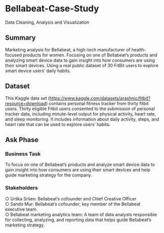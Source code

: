 # Bellabeat-Case-Study
Data Cleaning, Analysis and Visualization

## Summary

Marketing analysis for Bellabeat, a high-tech manufacturer of health-focused products for women. Focusing on one of Bellabeat’s products and analyzing smart device data to gain insight into how consumers are using their smart devices. Using a real public dataset of 30 FitBit users to explore smart device users’ daily habits.

## Dataset
This Kaggle data set (https://www.kaggle.com/datasets/arashnic/fitbit?resource=download) contains personal fitness tracker from thirty fitbit users. Thirty eligible Fitbit users consented to the submission of personal tracker data, including minute-level output for physical activity, heart rate, and sleep monitoring. It includes information about daily activity, steps, and heart rate that can be used to explore users’ habits.

## Ask Phase
### Business Task
To focus on one of Bellabeat’s products and analyze smart device data to gain insight into how consumers are using their smart devices and help guide marketing strategy for the company.
### Stakeholders
○ Urška Sršen: Bellabeat’s cofounder and Chief Creative Officer  
○ Sando Mur: Bellabeat’s cofounder; key member of the Bellabeat executive team.  
○ Bellabeat marketing analytics team: A team of data analysts responsible for collecting, analyzing, and reporting data that helps guide Bellabeat’s marketing strategy.  
 
